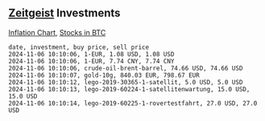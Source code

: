 ## [Zeitgeist](index.html) Investments

[Inflation Chart](https://inflationchart.com),
[Stocks in BTC](https://stonksinbtc.xyz/)

```
date, investment, buy price, sell price
2024-11-06 10:10:06, 1-EUR, 1.08 USD, 1.08 USD
2024-11-06 10:10:06, 1-EUR, 7.74 CNY, 7.74 CNY
2024-11-06 10:10:06, crude-oil-brent-barrel, 74.66 USD, 74.66 USD
2024-11-06 10:10:07, gold-10g, 840.03 EUR, 798.67 EUR
2024-11-06 10:10:12, lego-2019-30365-1-satellit, 5.0 USD, 5.0 USD
2024-11-06 10:10:13, lego-2019-60224-1-satellitenwartung, 15.0 USD, 15.0 USD
2024-11-06 10:10:14, lego-2019-60225-1-rovertestfahrt, 27.0 USD, 27.0 USD
```
